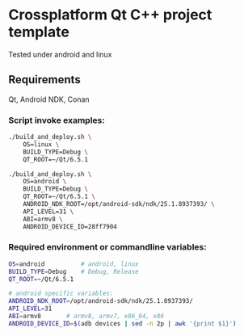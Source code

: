 # Crossplatform Qt C++ project template #
Tested under android and linux

## Requirements ##
Qt, Android NDK, Conan

### Script invoke examples: ###
```bash
./build_and_deploy.sh \
    OS=linux \
    BUILD_TYPE=Debug \
    QT_ROOT=~/Qt/6.5.1
```

```bash
./build_and_deploy.sh \
    OS=android \
    BUILD_TYPE=Debug \
    QT_ROOT=~/Qt/6.5.1 \
    ANDROID_NDK_ROOT=/opt/android-sdk/ndk/25.1.8937393/ \
    API_LEVEL=31 \
    ABI=armv8 \
    ANDROID_DEVICE_ID=28ff7904
```

### Required environment or commandline variables: ###
```bash
OS=android          # android, linux
BUILD_TYPE=Debug    # Debug, Release
QT_ROOT=~/Qt/6.5.1
```

```bash
# android specific variables:
ANDROID_NDK_ROOT=/opt/android-sdk/ndk/25.1.8937393/
API_LEVEL=31
ABI=armv8       # armv8, armv7, x86_64, x86
ANDROID_DEVICE_ID=$(adb devices | sed -n 2p | awk '{print $1}')
```
